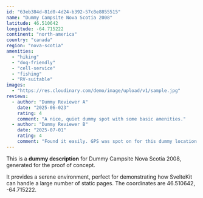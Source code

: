 ```yaml
---
id: "63eb384d-81d0-4d24-b392-57c8e8855515"
name: "Dummy Campsite Nova Scotia 2008"
latitude: 46.510642
longitude: -64.715222
continent: "north-america"
country: "canada"
region: "nova-scotia"
amenities:
  - "hiking"
  - "dog-friendly"
  - "cell-service"
  - "fishing"
  - "RV-suitable"
images:
  - "https://res.cloudinary.com/demo/image/upload/v1/sample.jpg"
reviews:
  - author: "Dummy Reviewer A"
    date: "2025-06-023"
    rating: 4
    comment: "A nice, quiet dummy spot with some basic amenities."
  - author: "Dummy Reviewer B"
    date: "2025-07-01"
    rating: 4
    comment: "Found it easily. GPS was spot on for this dummy location."
---
```


This is a **dummy description** for Dummy Campsite Nova Scotia 2008, generated for the proof of concept.

It provides a serene environment, perfect for demonstrating how SvelteKit can handle a large number of static pages. The coordinates are 46.510642, -64.715222.
